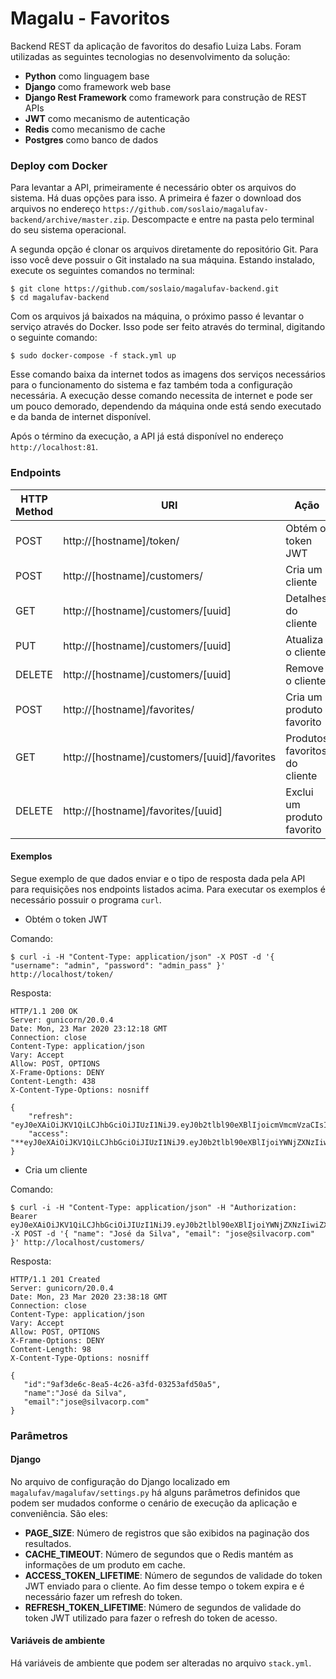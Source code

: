 # Magalu - Favoritos
Backend REST da aplicação de favoritos do desafio Luiza Labs. Foram utilizadas as seguintes
tecnologias no desenvolvimento da solução:

* **Python** como linguagem base
* **Django** como framework web base
* **Django Rest Framework** como framework para construção de REST APIs
* **JWT** como mecanismo de autenticação
* **Redis** como mecanismo de cache
* **Postgres** como banco de dados

### Deploy com Docker

Para levantar a API, primeiramente é necessário obter os arquivos do sistema. Há duas opções para isso. A primeira é
fazer o download dos arquivos no endereço `https://github.com/soslaio/magalufav-backend/archive/master.zip`. Descompacte
e entre na pasta pelo terminal do seu sistema operacional.

A segunda opção é clonar os arquivos diretamente do repositório Git. Para isso você deve possuir o Git instalado na sua
máquina. Estando instalado, execute os seguintes comandos no terminal: 

    $ git clone https://github.com/soslaio/magalufav-backend.git
    $ cd magalufav-backend

Com os arquivos já baixados na máquina, o próximo passo é levantar o serviço através do Docker. Isso pode ser feito
através do terminal, digitando o seguinte comando:

    $ sudo docker-compose -f stack.yml up

Esse comando baixa da internet todos as imagens dos serviços necessários para o funcionamento do sistema e faz também
toda a configuração necessária. A execução desse comando necessita de internet e pode ser um pouco demorado, dependendo
da máquina onde está sendo executado e da banda de internet disponível.

Após o término da execução, a API já está disponível no endereço `http://localhost:81`.

### Endpoints

| HTTP Method | URI                                          | Ação
| ---         | ---                                          | ---
| POST        | http://[hostname]/token/                     | Obtém o token JWT
| POST        | http://[hostname]/customers/                 | Cria um cliente
| GET         | http://[hostname]/customers/[uuid]           | Detalhes do cliente
| PUT         | http://[hostname]/customers/[uuid]           | Atualiza o cliente
| DELETE      | http://[hostname]/customers/[uuid]           | Remove o cliente
| POST        | http://[hostname]/favorites/                 | Cria um produto favorito
| GET         | http://[hostname]/customers/[uuid]/favorites | Produtos favoritos do cliente
| DELETE      | http://[hostname]/favorites/[uuid]           | Exclui um produto favorito

#### Exemplos
Segue exemplo de que dados enviar e o tipo de resposta dada pela API para requisições nos endpoints listados acima.
Para executar os exemplos é necessário possuir o programa `curl`.

* Obtém o token JWT 

Comando:

    $ curl -i -H "Content-Type: application/json" -X POST -d '{ "username": "admin", "password": "admin_pass" }' http://localhost/token/

Resposta:

```
HTTP/1.1 200 OK
Server: gunicorn/20.0.4
Date: Mon, 23 Mar 2020 23:12:18 GMT
Connection: close
Content-Type: application/json
Vary: Accept
Allow: POST, OPTIONS
X-Frame-Options: DENY
Content-Length: 438
X-Content-Type-Options: nosniff

{
    "refresh": "eyJ0eXAiOiJKV1QiLCJhbGciOiJIUzI1NiJ9.eyJ0b2tlbl90eXBlIjoicmVmcmVzaCIsImV4cCI6MTU4NTA4NzkyMSwianRpIjoiNGYzYWYyNTdlMmMzNDM4OGJjZjQ1ZWM1NDc2M2E2NmIiLCJ1c2VyX2lkIjoxfQ.Qq2k7C9etrqzCgHy2yWTNFZC6TBOeUvsCX6f3A0akQY",
    "access": "**eyJ0eXAiOiJKV1QiLCJhbGciOiJIUzI1NiJ9.eyJ0b2tlbl90eXBlIjoiYWNjZXNzIiwiZXhwIjoxNTg1MDA1MTIxLCJqdGkiOiIzNDA0NGUyZTY4NTg0ODUyODZlMzA4NmYwMGFhNDVlYiIsInVzZXJfaWQiOjF9.p5fNmBjInzF2_XKfY940Yuc_zmZAG8dHPKbBxaMTx5k**"
}
```

* Cria um cliente

Comando:

    $ curl -i -H "Content-Type: application/json" -H "Authorization: Bearer eyJ0eXAiOiJKV1QiLCJhbGciOiJIUzI1NiJ9.eyJ0b2tlbl90eXBlIjoiYWNjZXNzIiwiZXhwIjoxNTg1MDA5OTc0LCJqdGkiOiJlZDVlNWVjZjIyZDE0YTVmODcwNWRkZDE3NTkzZWJhMyIsInVzZXJfaWQiOjF9.RhrlIFn7EGdNiWurlwL0Pr2JWqBlQwzBjMbtLqlPk_Q" -X POST -d '{ "name": "José da Silva", "email": "jose@silvacorp.com" }' http://localhost/customers/

Resposta:

```
HTTP/1.1 201 Created
Server: gunicorn/20.0.4
Date: Mon, 23 Mar 2020 23:38:18 GMT
Connection: close
Content-Type: application/json
Vary: Accept
Allow: POST, OPTIONS
X-Frame-Options: DENY
Content-Length: 98
X-Content-Type-Options: nosniff

{
   "id":"9af3de6c-8ea5-4c26-a3fd-03253afd50a5",
   "name":"José da Silva",
   "email":"jose@silvacorp.com"
}
```

### Parâmetros
#### Django
No arquivo de configuração do Django localizado em `magalufav/magalufav/settings.py` há alguns parâmetros definidos que
podem ser mudados conforme o cenário de execução da aplicação e conveniência. São eles:

* **PAGE_SIZE**: Número de registros que são exibidos na paginação dos resultados.
* **CACHE_TIMEOUT**: Número de segundos que o Redis mantém as informações de um produto
em cache.
* **ACCESS_TOKEN_LIFETIME**: Número de segundos  de validade do token JWT enviado para o cliente.
Ao fim desse tempo o tokem expira e é necessário fazer um refresh do token.
* **REFRESH_TOKEN_LIFETIME**: Número de segundos de validade do token JWT utilizado para fazer o
refresh do token de acesso.

#### Variáveis de ambiente
Há variáveis de ambiente que podem ser alteradas no arquivo `stack.yml`.
